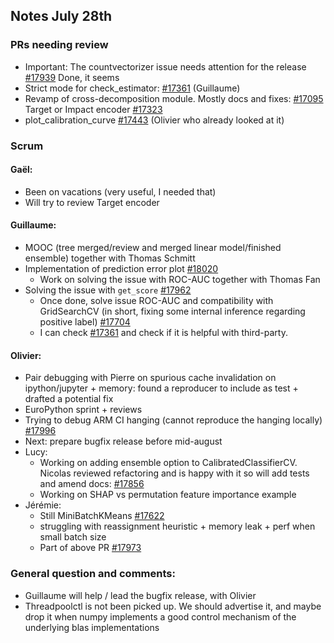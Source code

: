 ## Notes July 28th

### PRs needing review
* Important: The countvectorizer issue needs attention for the release [#17939](https://github.com/scikit-learn/scikit-learn/pull/17939) Done, it seems
* Strict mode for check_estimator: [#17361](https://github.com/scikit-learn/scikit-learn/pull/17361) (Guillaume)
* Revamp of cross-decomposition module. Mostly docs and fixes: [#17095](https://github.com/scikit-learn/scikit-learn/pull/17095) Target or Impact encoder [#17323](https://github.com/scikit-learn/scikit-learn/pull/17323)
* plot_calibration_curve [#17443](https://github.com/scikit-learn/scikit-learn/pull/17443) (Olivier who already looked at it)

### Scrum

#### Gaël:
  * Been on vacations (very useful, I needed that)
  * Will try to review Target encoder
#### Guillaume:
  * MOOC (tree merged/review and merged linear model/finished ensemble) together with Thomas Schmitt
  * Implementation of prediction error plot [#18020](https://github.com/scikit-learn/scikit-learn/pull/18020)
    * Work on solving the issue with ROC-AUC together with Thomas Fan
  * Solving the issue with `get_score` [#17962](https://github.com/scikit-learn/scikit-learn/pull/17962)
    * Once done, solve issue ROC-AUC and compatibility with GridSearchCV (in short, fixing some internal inference regarding positive label) [#17704](https://github.com/scikit-learn/scikit-learn/pull/17704)
    * I can check [#17361](https://github.com/scikit-learn/scikit-learn/pull/17361) and check if it is helpful with third-party.
#### Olivier:
  * Pair debugging with Pierre on spurious cache invalidation on ipython/jupyter + memory: found a reproducer to include as test + drafted a potential fix
  * EuroPython sprint + reviews
  * Trying to debug ARM CI hanging (cannot reproduce the hanging locally) [#17996](https://github.com/scikit-learn/scikit-learn/pull/17996)
  * Next: prepare bugfix release before mid-august 
* Lucy:
  * Working on adding ensemble option to CalibratedClassifierCV. Nicolas reviewed refactoring and is happy with it so will add tests and amend docs: [#17856](https://github.com/scikit-learn/scikit-learn/pull/17856)
  * Working on SHAP vs permutation feature importance example
* Jérémie:
  * Still MiniBatchKMeans [#17622](https://github.com/scikit-learn/scikit-learn/pull/17622)
  * struggling with reassignment heuristic + memory leak + perf when small batch size
  * Part of above PR [#17973](https://github.com/scikit-learn/scikit-learn/pull/17973)

### General question and comments:
* Guillaume will help / lead the bugfix release, with Olivier
* Threadpoolctl is not been picked up. We should advertise it, and maybe drop it when numpy implements a good control mechanism of the underlying blas implementations
